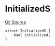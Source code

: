 # InitializedS
[Git Source](https://github.com/thrackle-io/tron/blob/16aa388bf7edf8163f2f93600ba5d420a17a40c0/src/client/token/handler/diamond/RuleStorage.sol)


```solidity
struct InitializedS {
    bool initialized;
}
```

